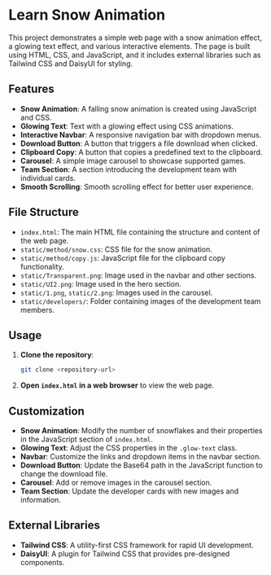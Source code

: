 # Learn Snow Animation

This project demonstrates a simple web page with a snow animation effect, a glowing text effect, and various interactive elements. The page is built using HTML, CSS, and JavaScript, and it includes external libraries such as Tailwind CSS and DaisyUI for styling.

## Features

- **Snow Animation**: A falling snow animation is created using JavaScript and CSS.
- **Glowing Text**: Text with a glowing effect using CSS animations.
- **Interactive Navbar**: A responsive navigation bar with dropdown menus.
- **Download Button**: A button that triggers a file download when clicked.
- **Clipboard Copy**: A button that copies a predefined text to the clipboard.
- **Carousel**: A simple image carousel to showcase supported games.
- **Team Section**: A section introducing the development team with individual cards.
- **Smooth Scrolling**: Smooth scrolling effect for better user experience.

## File Structure

- `index.html`: The main HTML file containing the structure and content of the web page.
- `static/method/snow.css`: CSS file for the snow animation.
- `static/method/copy.js`: JavaScript file for the clipboard copy functionality.
- `static/Transparent.png`: Image used in the navbar and other sections.
- `static/UI2.png`: Image used in the hero section.
- `static/1.png`, `static/2.png`: Images used in the carousel.
- `static/developers/`: Folder containing images of the development team members.

## Usage

1. **Clone the repository**:
    ```sh
    git clone <repository-url>
    ```

2. **Open `index.html` in a web browser** to view the web page.

## Customization

- **Snow Animation**: Modify the number of snowflakes and their properties in the JavaScript section of `index.html`.
- **Glowing Text**: Adjust the CSS properties in the `.glow-text` class.
- **Navbar**: Customize the links and dropdown items in the navbar section.
- **Download Button**: Update the Base64 path in the JavaScript function to change the download file.
- **Carousel**: Add or remove images in the carousel section.
- **Team Section**: Update the developer cards with new images and information.

## External Libraries

- **Tailwind CSS**: A utility-first CSS framework for rapid UI development.
- **DaisyUI**: A plugin for Tailwind CSS that provides pre-designed components.
